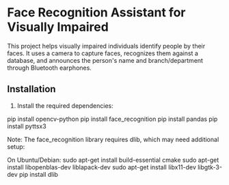# Face Recognition Assistant for Visually Impaired

This project helps visually impaired individuals identify people by their faces. It uses a camera to capture faces, recognizes them against a database, and announces the person's name and branch/department through Bluetooth earphones.

## Installation

1. Install the required dependencies:

pip install opencv-python
pip install face_recognition
pip install pandas
pip install pyttsx3


Note: The face_recognition library requires dlib, which may need additional setup:

On Ubuntu/Debian:
sudo apt-get install build-essential cmake
sudo apt-get install libopenblas-dev liblapack-dev
sudo apt-get install libx11-dev libgtk-3-dev
pip install dlib
